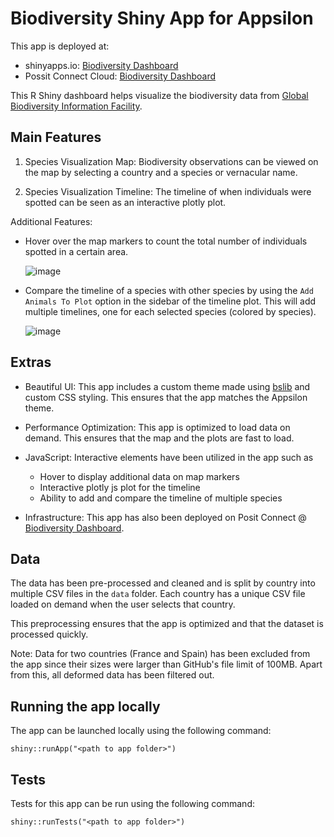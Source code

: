# Biodiversity Shiny App for Appsilon

This app is deployed at:
- shinyapps.io: [Biodiversity Dashboard](http://parvsachdeva.shinyapps.io/shiny_biodiversity_app)
- Possit Connect Cloud: [Biodiversity Dashboard](https://connect.posit.cloud/parv-sachdeva/content/01926389-7248-1872-23fa-dbfb66268249)

This R Shiny dashboard helps visualize the biodiversity data from [Global Biodiversity Information Facility](https://www.gbif.org/occurrence/search?dataset_key=8a863029-f435-446a-821e-275f4f641165).

## Main Features

1. Species Visualization Map: Biodiversity observations can be viewed on the map by selecting a country and a species or vernacular name. 

2. Species Visualization Timeline: The timeline of when individuals were spotted can be seen as an interactive plotly plot.

Additional Features:

- Hover over the map markers to count the total number of individuals spotted in a certain area.

  ![image](https://github.com/user-attachments/assets/dc67f078-5945-40f5-823a-4f5669b846f9)


- Compare the timeline of a species with other species by using the `Add Animals To Plot` option in the sidebar of the timeline plot. This will add multiple timelines, one for each selected species (colored by species).

  ![image](https://github.com/user-attachments/assets/914fe996-6323-4e84-9c93-fe964ff84954)


## Extras

- Beautiful UI: This app includes a custom theme made using [bslib](https://rstudio.github.io/bslib/) and custom CSS styling. This ensures that the app matches the Appsilon theme.

- Performance Optimization: This app is optimized to load data on demand. This ensures that the map and the plots are fast to load.

- JavaScript: Interactive elements have been utilized in the app such as
  - Hover to display additional data on map markers
  - Interactive plotly js plot for the timeline
  - Ability to add and compare the timeline of multiple species

- Infrastructure: This app has also been deployed on Posit Connect @ [Biodiversity Dashboard](https://connect.posit.cloud/parv-sachdeva/content/01926389-7248-1872-23fa-dbfb66268249).

## Data

The data has been pre-processed and cleaned and is split by country into multiple CSV files in the `data` folder. Each country has a unique CSV file loaded on demand when the user selects that country.

This preprocessing ensures that the app is optimized and that the dataset is processed quickly.

Note: Data for two countries (France and Spain) has been excluded from the app since their sizes were larger than GitHub's file limit of 100MB. Apart from this, all deformed data has been filtered out.

## Running the app locally

The app can be launched locally using the following command:

```{R}
shiny::runApp("<path to app folder>")
```

## Tests

Tests for this app can be run using the following command:

```{R}
shiny::runTests("<path to app folder>")
```
